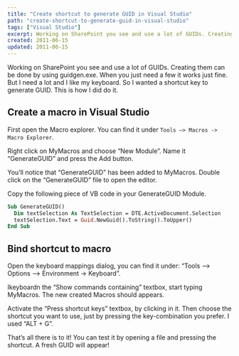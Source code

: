 ```yaml
---
title: "Create shortcut to generate GUID in Visual Studio"
path: "create-shortcut-to-generate-guid-in-visual-studio"
tags: ["Visual Studio"]
excerpt: Working on SharePoint you see and use a lot of GUIDs. Creating them can be done by using guidgen.exe. When you just need a few it works just fine. But I need a lot and I like my keyboard. So I wanted a shortcut key to generate GUID. This is how I did do it.
created: 2011-06-15
updated: 2011-06-15
---
```



Working on SharePoint you see and use a lot of GUIDs. Creating them can be done by using guidgen.exe. When you just need a few it works just fine. But I need a lot and I like my keyboard. So I wanted a shortcut key to generate GUID. This is how I did do it.

## Create a macro in Visual Studio

First open the Macro explorer. You can find it under `Tools –> Macros -> Macro Explorer`.

Right click on MyMacros and choose “New Module”. Name it “GenerateGUID” and press the Add button.

You’ll notice that “GenerateGUID” has been added to MyMacros. Double click on the “GenerateGUID” file to open the editor.

Copy the following piece of VB code in your GenerateGUID Module.

```vb
Sub GenerateGUID()
  Dim textSelection As TextSelection = DTE.ActiveDocument.Selection
  textSelection.Text = Guid.NewGuid().ToString().ToUpper()
End Sub
```

## Bind shortcut to macro

Open the keyboard mappings dialog, you can find it under: “Tools –> Options –> Environment -> Keyboard”.

Ikeyboardn the “Show commands containing” textbox, start typing MyMacros. The new created Macros should appears.

Activate the “Press shortcut keys” textbox, by clicking in it. Then choose the shortcut you want to use, just by pressing the key-combination you prefer. I used “ALT + G”.

That’s all there is to it! You can test it by opening a file and pressing the shortcut. A fresh GUID will appear!